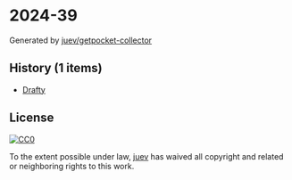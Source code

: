 # 2024-39

Generated by [juev/getpocket-collector](https://github.com/juev/getpocket-collector)

## History (1 items)

- [Drafty](https://www.drafty-app.com/)

## License

[![CC0](https://mirrors.creativecommons.org/presskit/buttons/88x31/svg/cc-zero.svg)](https://creativecommons.org/publicdomain/zero/1.0/)

To the extent possible under law, [juev](https://github.com/juev) has waived all copyright and related or neighboring rights to this work.
